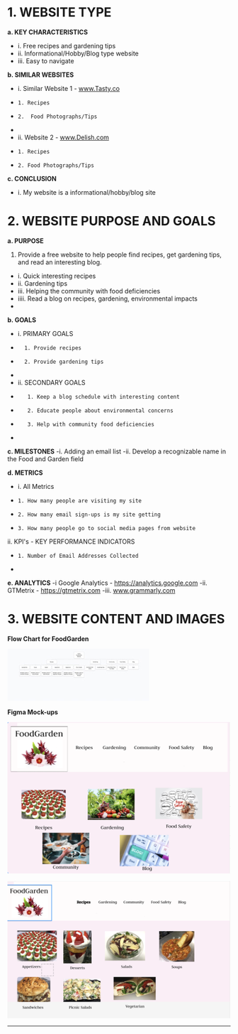 # 1. WEBSITE TYPE

  **a. KEY CHARACTERISTICS**
 - i. Free recipes and gardening tips
- ii. Informational/Hobby/Blog type website
- iii. Easy to navigate

 **b. SIMILAR WEBSITES**
 - i. Similar Website 1 - www.Tasty.co
 -     1. Recipes
 -     2.  Food Photographs/Tips
 -  
 - ii. Website 2 - www.Delish.com
 -     1. Recipes
 -     2. Food Photographs/Tips

 **c. CONCLUSION**
- i. My website is a informational/hobby/blog site 

# 2. WEBSITE PURPOSE AND GOALS
**a. PURPOSE**
 1. Provide a free website to help people find recipes, get gardening tips, and read an interesting blog.

 - i. Quick interesting recipes 
 - ii. Gardening tips
 - iii. Helping the community with food deficiencies
 - iiii. Read a blog on recipes, gardening, environmental impacts
 - 
**b. GOALS**
- i.   PRIMARY GOALS
-       1. Provide recipes
-       2. Provide gardening tips
-       
- ii.  SECONDARY GOALS
-        1. Keep a blog schedule with interesting content
-        2. Educate people about environmental concerns
-        3. Help with community food deficiencies
-        
**c. MILESTONES**
-i. Adding an email list
-ii. Develop a recognizable name in the Food and Garden field

**d. METRICS**
- i.  All Metrics
-     1. How many people are visiting my site
-     2. How many email sign-ups is my site getting
-     3. How many people go to social media pages from website

ii. KPI's - KEY PERFORMANCE INDICATORS
-     1. Number of Email Addresses Collected
-     
**e. ANALYTICS**
-i Google Analytics - 
    https://analytics.google.com
-ii. GTMetrix - https://gtmetrix.com 
-iii. www.grammarly.com

# 3. WEBSITE CONTENT AND IMAGES

**Flow Chart for FoodGarden** 

![Website flowchart](https://github.com/CygnusX123/Mod-2_Web_Dev_Specialist/blob/master/FoodGarden%20Website%20Flowchart%20Small.jpeg)

**Figma Mock-ups**

![Figma Website Main Page Mock-up](https://github.com/CygnusX123/Mod-2_Web_Dev_Specialist/blob/master/Main%20Page%20Website.png)

![Figma Recipe Page Choice mock-up](https://github.com/CygnusX123/Mod-2_Web_Dev_Specialist/blob/master/Recipe%20Choice%20page.png)
- --




